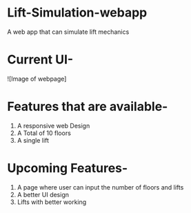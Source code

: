 # Lift-Simulation-webapp
A web app that can simulate lift mechanics

# Current UI-
![Image of webpage]


# Features that are available- 
  1. A responsive web Design
  2. A Total of 10 floors 
  3. A single lift 
  

# Upcoming Features-
 1. A page where user can input the number of floors and lifts 
 2. A better UI design
 3. Lifts with better working 
